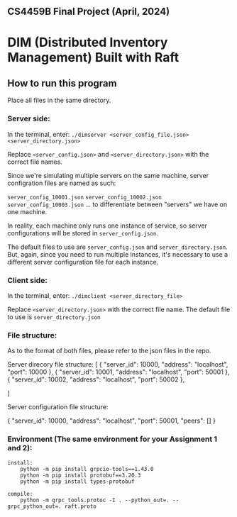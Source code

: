 ## CS4459B Final Project (April, 2024)

# DIM (Distributed Inventory Management) Built with Raft

## How to run this program

Place all files in the same directory.

### Server side:

In the terminal, enter:
`./dimserver <server_config_file.json> <server_directory.json>`

Replace `<server_config.json>` and `<server_directory.json>` with the correct file names.

Since we're simulating multiple servers on the same machine, server configration files are named as such:

`server_config_10001.json`
`server_config_10002.json`
`server_config_10003.json`
...
to differentiate between "servers" we have on one machine.

In reality, each machine only runs one instance of service, so server configurations will be stored
in `server_config.json`.

The default files to use are `server_config.json` and `server_directory.json`. But, again, since you need to run
multiple instances, it's necessary to use a different server configuration file for each instance.

### Client side:

In the terminal, enter:
`./dimclient <server_directory_file>`

Replace `<server_directory.json>` with the correct file name. The default file to use is `server_directory.json`

### File structure:

As to the format of both files, please refer to the json files in the repo.

Server direcory file structure:
[
{
"server_id": 10000,
"address": "localhost",
"port": 10000
},
{
"server_id": 10001,
"address": "localhost",
"port": 50001
},
{
"server_id": 10002,
"address": "localhost",
"port": 50002
},

]

Server configuration file structure:

{
"server_id": 10000,
"address": "localhost",
"port": 50001,
"peers": []
}

### Environment (The same environment for your Assignment 1 and 2):

```
install:
    python -m pip install grpcio-tools==1.43.0
    python -m pip install protobuf==3.20.3
    python -m pip install types-protobuf

compile:
	python -m grpc_tools.protoc -I . --python_out=. --grpc_python_out=. raft.proto
```
